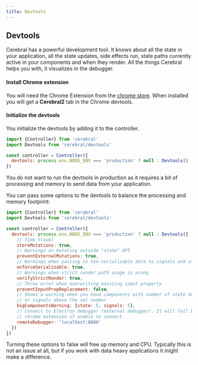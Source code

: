 ```yaml
---
title: Devtools
---
```


## Devtools

Cerebral has a powerful development tool. It knows about all the state in your application, all the state updates, side effects run, state paths currently active in your components and when they render. All the things Cerebral helps you with, it visualizes in the debugger.

#### Install Chrome extension
You will need the Chrome Extension from the [chrome store](https://chrome.google.com/webstore/detail/cerebral2-debugger/ghoadjdodkgkbbmhhpbfhgikjgjelojc). When installed you will get a **Cerebral2** tab in the Chrome devtools.

#### Initialize the devtools
You initialize the devtools by adding it to the controller.

```js
import {Controller} from 'cerebral'
import Devtools from 'cerebral/devtools'

const controller = Controller({
  devtools: process.env.NODE_ENV === 'production' ? null : Devtools()
})
```

You do not want to run the devtools in production as it requires a bit of processing and memory to send data from your application.

You can pass some options to the devtools to balance the processing and memory footprint:

```js
import {Controller} from 'cerebral'
import Devtools from 'cerebral/devtools'

const controller = Controller({
  devtools: process.env.NODE_ENV === 'production' ? null : Devtools({
    // Time travel
    storeMutations: true,
    // Warnings on mutating outside "state" API
    preventExternalMutations: true,
    // Warnings when passing in non-serializable data to signals and state tree
    enforceSerializable: true,
    // Warnings when strict render path usage is wrong
    verifyStrictRender: true,
    // Throw error when overwriting existing input property
    preventInputPropReplacement: false,
    // Shows a warning when you have components with number of state dependencies
    // or signals above the set number
    bigComponentsWarning: {state: 5, signals: 5},
    // Connect to Electron debugger (external debugger). It will fall back to
    // chrome extension if unable to connect
    remoteDebugger: 'localhost:8080'
  })
})
```

Turning these options to false will free up memory and CPU. Typically this is not an issue at all, but if you work with data heavy applications it might make a difference.
